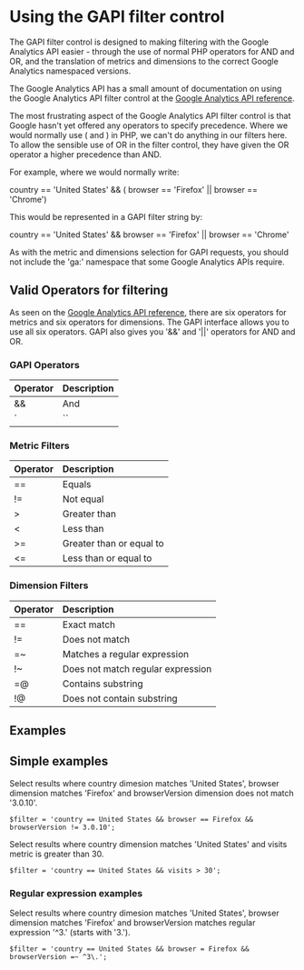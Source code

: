 # Using the GAPI filter control #

The GAPI filter control is designed to making filtering with the Google Analytics API easier - through the use of normal PHP operators for AND and OR, and the translation of metrics and dimensions to the correct Google Analytics namespaced versions.

The Google Analytics API has a small amount of documentation on using the Google Analytics API filter control at the [Google Analytics API reference](http://code.google.com/apis/analytics/docs/gdata/gdataReference.html#filtering).

The most frustrating aspect of the Google Analytics API filter control is that Google hasn't yet offered any operators to specify precedence. Where we would normally use ( and ) in PHP, we can't do anything in our filters here. To allow the sensible use of OR in the filter control, they have given the OR operator a higher precedence than AND.

For example, where we would normally write:

country == 'United States' && ( browser == 'Firefox' || browser == 'Chrome')

This would be represented in a GAPI filter string by:

country == 'United States' && browser == 'Firefox' || browser == 'Chrome'

As with the metric and dimensions selection for GAPI requests, you should not include the 'ga:' namespace that some Google Analytics APIs require.

## Valid Operators for filtering ##

As seen on the [Google Analytics API reference](http://code.google.com/apis/analytics/docs/gdata/gdataReference.html#filtering), there are six operators for metrics and six operators for dimensions. The GAPI interface allows you to use all six operators. GAPI also gives you '&&' and '||' operators for AND and OR.

### GAPI Operators ###
| Operator | Description |
|:---------|:------------|
| &&       | And         |
| `|``|`   | Or          |

### Metric Filters ###
| Operator | Description |
|:---------|:------------|
| ==       | Equals      |
| !=       | Not equal   |
| >        | Greater than |
| <        | Less than   |
| >=       | Greater than or equal to |
| <=       | Less than or equal to |

### Dimension Filters ###
| Operator | Description |
|:---------|:------------|
| ==       | Exact match |
| !=       | Does not match |
| =~       | Matches a regular expression |
| !~       | Does not match regular expression |
| =@       | Contains substring |
| !@       | Does not contain substring |

## Examples ##

## Simple examples ##

Select results where country dimesion matches 'United States', browser dimension matches 'Firefox' and browserVersion dimension does not match '3.0.10'.

```
$filter = 'country == United States && browser == Firefox && browserVersion != 3.0.10';
```

Select results where country dimension matches 'United States' and visits metric is greater than 30.

```
$filter = 'country == United States && visits > 30';
```

### Regular expression examples ###


Select results where country dimesion matches 'United States', browser dimension matches 'Firefox' and browserVersion matches regular expression '^3\.' (starts with '3.').

```
$filter = 'country == United States && browser = Firefox && browserVersion =~ ^3\.';
```